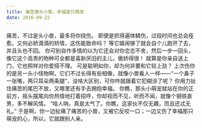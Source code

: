 ```yaml
---
title: 痛苦像头小兽，幸福是只萌宠
date: 2016-09-22
---
```


痛苦，不过是头小兽，最多将你挠伤。<!--more-->
即便是抓得遍体鳞伤，过段时间也总会痊愈。又何必娇滴滴的矫情，这伤能致命吗？
等它嬉闹够了就会自个儿跑开了去，并且头也不回。
你可别自作多情的以为它还会对你恋恋不舍，然后一步一回头，像它这个高贵的物种可全都是喜新厌旧的主儿，傲娇得很！
就算是你亲自送上门，它也照样对你爱搭不理。
可是聪明如你，却为何非要和它较上劲？
上次伤你的是另一头小怪物啊，它们不过长得有些相像，就像小兽看人一样——“一个鼻子一张嘴，两只耳朵两条腿”，没啥大区别，可你咋就跟着它犯糊涂了呢？
你用力扯住痛苦的尾巴不放，又哪里还有手去拥抱幸福。
你瞧，那头小萌宠就站在你的正前方，摇头摆尾向你热情地打着招呼，你却视而不见，听而不闻，就像个钢铁直男，多不解风情。
“啥人呐，真是太气了。你瞧，这家伙不仅无趣，而且还忒无礼。”
于是啊，你一边扯痛了痛苦的小兽，又被它反咬一口；一边又伤了幸福那只萌宠的心，所以，它就跟别人亲。
